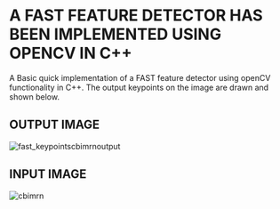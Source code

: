 # A FAST FEATURE DETECTOR HAS BEEN IMPLEMENTED USING OPENCV IN C++
A Basic quick implementation of a FAST feature detector using openCV functionality in C++. The output keypoints on the image are drawn and shown below.

## OUTPUT IMAGE
![fast_keypointscbimrnoutput](https://github.com/user-attachments/assets/68c10645-bc1f-47c5-b17d-bd4c3bb279cf)

## INPUT IMAGE
![cbimrn](https://github.com/user-attachments/assets/2c74864c-6ec2-40cd-b140-2bd72b4c41b1)

